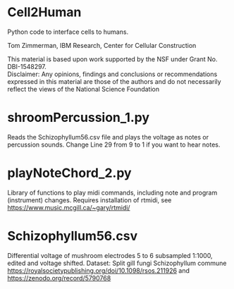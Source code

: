 # Cell2Human

Python code to interface cells to humans.

Tom Zimmerman, IBM Research, Center for Cellular Construction

This material is based upon work supported by the NSF under Grant No. DBI-1548297.  
Disclaimer:  Any opinions, findings and conclusions or recommendations expressed in this material are those of the authors and do not necessarily reflect the views of the National Science Foundation

# shroomPercussion_1.py #
Reads the Schizophyllum56.csv file and plays the voltage as notes or percussion sounds.
Change Line 29 from 9 to 1 if you want to hear notes.

# playNoteChord_2.py #
Library of functions to play midi commands, including note and program (instrument) changes. Requires installation of rtmidi, see https://www.music.mcgill.ca/~gary/rtmidi/

# Schizophyllum56.csv #
Differential voltage of mushroom electrodes 5 to 6 subsampled 1:1000, edited and voltage shifted.
Dataset: Split gill fungi Schizophyllum commune
https://royalsocietypublishing.org/doi/10.1098/rsos.211926 and 
https://zenodo.org/record/5790768


